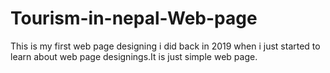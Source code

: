 # Tourism-in-nepal-Web-page
This is my first web page designing i did back in 2019 when i just started to learn about web page designings.It is just simple web page.

